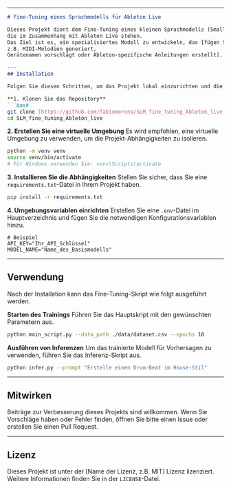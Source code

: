 
-----

````markdown
# Fine-Tuning eines Sprachmodells für Ableton Live

Dieses Projekt dient dem Fine-Tuning eines kleinen Sprachmodells (Small Language Model, SLM) für Aufgaben, 
die im Zusammenhang mit Ableton Live stehen.
Das Ziel ist es, ein spezialisiertes Modell zu entwickeln, das [fügen Sie hier das genaue Ziel ein, 
z.B. MIDI-Melodien generiert,
Gerätenamen vorschlägt oder Ableton-spezifische Anleitungen erstellt].

---
## Installation

Folgen Sie diesen Schritten, um das Projekt lokal einzurichten und die Abhängigkeiten zu installieren.

**1. Klonen Sie das Repository**
```bash
git clone [https://github.com/fabiomorena/SLM_fine_tuning_Ableton_live.git](https://github.com/fabiomorena/SLM_fine_tuning_Ableton_live.git)
cd SLM_fine_tuning_Ableton_live
````

**2. Erstellen Sie eine virtuelle Umgebung**
Es wird empfohlen, eine virtuelle Umgebung zu verwenden, um die Projekt-Abhängigkeiten zu isolieren.

```bash
python -m venv venv
source venv/bin/activate
# Für Windows verwenden Sie: venv\Scripts\activate
```

**3. Installieren Sie die Abhängigkeiten**
Stellen Sie sicher, dass Sie eine `requirements.txt`-Datei in Ihrem Projekt haben.

```bash
pip install -r requirements.txt
```

**4. Umgebungsvariablen einrichten**
Erstellen Sie eine `.env`-Datei im Hauptverzeichnis und fügen Sie die notwendigen Konfigurationsvariablen hinzu.

```env
# Beispiel
API_KEY="Ihr_API_Schlüssel"
MODEL_NAME="Name_des_Basismodells"
```

-----

## Verwendung

Nach der Installation kann das Fine-Tuning-Skript wie folgt ausgeführt werden.

**Starten des Trainings**
Führen Sie das Hauptskript mit den gewünschten Parametern aus.

```bash
python main_script.py --data_path ./data/dataset.csv --epochs 10
```

**Ausführen von Inferenzen**
Um das trainierte Modell für Vorhersagen zu verwenden, führen Sie das Inferenz-Skript aus.

```bash
python infer.py --prompt "Erstelle einen Drum-Beat im House-Stil"
```

-----

## Mitwirken

Beiträge zur Verbesserung dieses Projekts sind willkommen. Wenn Sie Vorschläge haben oder Fehler finden, 
öffnen Sie bitte einen Issue oder erstellen Sie einen Pull Request.

-----

## Lizenz

Dieses Projekt ist unter der [Name der Lizenz, z.B. MIT] Lizenz lizenziert. 
Weitere Informationen finden Sie in der `LICENSE`-Datei.

```
```
